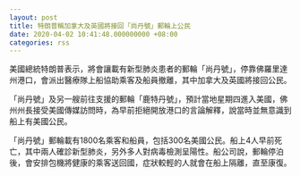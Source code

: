 ```yaml
---
layout: post
title: 特朗普稱加拿大及英國將接回「尚丹號」郵輪上公民
date: 2020-04-02 10:41:48.000000000 +08:00
categories: rss
---
```


美國總統特朗普表示，將會讓載有新型肺炎患者的郵輪「尚丹號」，停靠佛羅里達州港口，會派出醫療隊上船協助乘客及船員撤離，其中加拿大及英國將接回公民。

「尚丹號」及另一艘前往支援的郵輪「鹿特丹號」，預計當地星期四進入美國，佛州州長接受美國傳媒訪問時，為早前拒絕開放港口的言論解釋，說當時並無意識到船上有美國公民。

「尚丹號」郵輪載有1800名乘客和船員，包括300名美國公民。船上4人早前死亡，其中兩人確診新型肺炎，另外多人對病毒檢測呈陽性。船公司說，郵輪停泊後，會安排包機將健康的乘客送回國，症狀較輕的人就會在船上隔離，直至康復。
